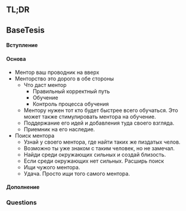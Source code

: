 ## TL;DR

## BaseTesis
#### Вступление


#### Основа
- Ментор ваш проводник на вверх 
- Менторство это дорого в обе стороны 
	- Что даст ментор 
		- Правильный корректный путь 
		- Обучение 
		- Контроль процесса обучения 
	- Ментору нужен тот кто будет быстрее всего обучаться. Это может также стимулировать ментора на обучение.  
	- Поддержание его идей и добавления туда своего взгляда. 
	- Приемник на его наследие. 
- Поиск ментора 
	- Узнай у своего ментора, где найти таких же пиздатых челов. 
	- Возможно ты уже знаком с таким человек, но не замечал. 
	- Найди среди окружающих сильных и создай близость. 
	- Если среди окружающих нет сильных. Расширь поиск 
	- Ищи чужого ментора. 
	- Удача. Просто ищи того самого ментора.

#### Дополнение

### Questions
